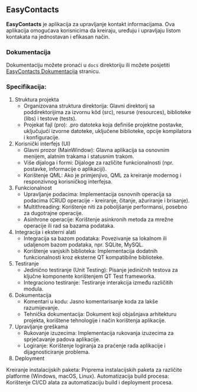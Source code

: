## **EasyContacts**

**EasyContacts** je aplikacija za upravljanje kontakt informacijama. Ova aplikacija omogućava korisnicima da kreiraju, uređuju i upravljaju listom kontakata na jednostavan i efikasan način.

### Dokumentacija

Dokumentaciju možete pronaći u `docs` direktoriju ili možete posjetiti [EasyContacts Dokumentacija](https://maniaba.github.io/EasyContacts/) stranicu.

### Specifikacija: 
1. Struktura projekta
   - Organizovana struktura direktorija: Glavni direktorij sa poddirektorijima za izvornu kôd (src), resurse (resources), biblioteke (libs) i testove (tests).
   - Projekat fajl (pro): .pro datoteka koja definiše projektne postavke, uključujući izvorne datoteke, uključene biblioteke, opcije kompilatora i konfiguracije.
2. Korisnički interfejs (UI)
   - Glavni prozor (MainWindow): Glavna aplikacija sa osnovnim menijem, alatnim trakama i statusnim trakom.
   - Više dijaloga i formi: Dijaloge za različite funkcionalnosti (npr. postavke, informacije o aplikaciji).
   - Korištenje QML: Ako je primjenjivo, QML za kreiranje modernog i responzivnog korisničkog interfejsa.
3. Funkcionalnost
   - Upravljanje podacima: Implementacija osnovnih operacija sa podacima (CRUD operacije - kreiranje, čitanje, ažuriranje i brisanje).
   - Multithreading: Korištenje niti za poboljšanje performansi, posebno za dugotrajne operacije.
   - Asinhrone operacije: Korištenje asinkronih metoda za mrežne operacije ili rad sa bazama podataka.
4. Integracija i eksterni alati
   - Integracija sa bazom podataka: Povezivanje sa lokalnom ili udaljenom bazom podataka, npr. SQLite, MySQL.
   - Korištenje vanjskih biblioteka: Implementacija dodatnih funkcionalnosti kroz eksterne QT kompatibilne biblioteke.
5. Testiranje
   - Jedinično testiranje (Unit Testing): Pisanje jediničnih testova za ključne komponente korištenjem QT Test frameworka.
   - Integraciono testiranje: Testiranje interakcija između različitih modula.
6. Dokumentacija
   - Komentari u kodu: Jasno komentarisanje koda za lakše razumijevanje.
   - Tehnička dokumentacija: Dokument koji objašnjava arhitekturu projekta, korištene tehnologije i način korištenja aplikacije.
7. Upravljanje greškama
   - Rukovanje izuzecima: Implementacija rukovanja izuzecima za sprječavanje padova aplikacije.
   - Logiranje: Korištenje logiranja za praćenje rada aplikacije i dijagnosticiranje problema.
8. Deployment

Kreiranje instalacijskih paketa: Priprema instalacijskih paketa za različite platforme (Windows, macOS, Linux).
Automatizacija build procesa: Korištenje CI/CD alata za automatizaciju build i deployment procesa.
